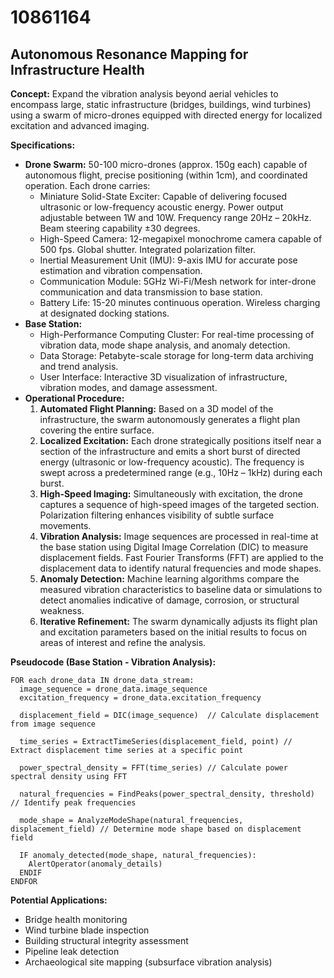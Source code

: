 # 10861164

## Autonomous Resonance Mapping for Infrastructure Health

**Concept:** Expand the vibration analysis beyond aerial vehicles to encompass large, static infrastructure (bridges, buildings, wind turbines) using a swarm of micro-drones equipped with directed energy for localized excitation and advanced imaging.

**Specifications:**

*   **Drone Swarm:** 50-100 micro-drones (approx. 150g each) capable of autonomous flight, precise positioning (within 1cm), and coordinated operation. Each drone carries:
    *   Miniature Solid-State Exciter: Capable of delivering focused ultrasonic or low-frequency acoustic energy. Power output adjustable between 1W and 10W. Frequency range 20Hz – 20kHz. Beam steering capability ±30 degrees.
    *   High-Speed Camera: 12-megapixel monochrome camera capable of 500 fps. Global shutter. Integrated polarization filter.
    *   Inertial Measurement Unit (IMU): 9-axis IMU for accurate pose estimation and vibration compensation.
    *   Communication Module: 5GHz Wi-Fi/Mesh network for inter-drone communication and data transmission to base station.
    *   Battery Life: 15-20 minutes continuous operation. Wireless charging at designated docking stations.
*   **Base Station:**
    *   High-Performance Computing Cluster:  For real-time processing of vibration data, mode shape analysis, and anomaly detection.
    *   Data Storage:  Petabyte-scale storage for long-term data archiving and trend analysis.
    *   User Interface:  Interactive 3D visualization of infrastructure, vibration modes, and damage assessment.
*   **Operational Procedure:**
    1.  **Automated Flight Planning:** Based on a 3D model of the infrastructure, the swarm autonomously generates a flight plan covering the entire surface.
    2.  **Localized Excitation:** Each drone strategically positions itself near a section of the infrastructure and emits a short burst of directed energy (ultrasonic or low-frequency acoustic).  The frequency is swept across a predetermined range (e.g., 10Hz – 1kHz) during each burst.
    3.  **High-Speed Imaging:** Simultaneously with excitation, the drone captures a sequence of high-speed images of the targeted section. Polarization filtering enhances visibility of subtle surface movements.
    4.  **Vibration Analysis:** Image sequences are processed in real-time at the base station using Digital Image Correlation (DIC) to measure displacement fields. Fast Fourier Transforms (FFT) are applied to the displacement data to identify natural frequencies and mode shapes.
    5.  **Anomaly Detection:**  Machine learning algorithms compare the measured vibration characteristics to baseline data or simulations to detect anomalies indicative of damage, corrosion, or structural weakness.
    6.  **Iterative Refinement:**  The swarm dynamically adjusts its flight plan and excitation parameters based on the initial results to focus on areas of interest and refine the analysis.

**Pseudocode (Base Station - Vibration Analysis):**

```
FOR each drone_data IN drone_data_stream:
  image_sequence = drone_data.image_sequence
  excitation_frequency = drone_data.excitation_frequency

  displacement_field = DIC(image_sequence)  // Calculate displacement from image sequence

  time_series = ExtractTimeSeries(displacement_field, point) // Extract displacement time series at a specific point

  power_spectral_density = FFT(time_series) // Calculate power spectral density using FFT

  natural_frequencies = FindPeaks(power_spectral_density, threshold) // Identify peak frequencies

  mode_shape = AnalyzeModeShape(natural_frequencies, displacement_field) // Determine mode shape based on displacement field

  IF anomaly_detected(mode_shape, natural_frequencies):
    AlertOperator(anomaly_details)
  ENDIF
ENDFOR
```

**Potential Applications:**

*   Bridge health monitoring
*   Wind turbine blade inspection
*   Building structural integrity assessment
*   Pipeline leak detection
*   Archaeological site mapping (subsurface vibration analysis)